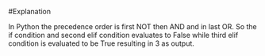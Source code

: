 #Explanation

In Python the precedence order is first NOT then AND and in last OR. So the if condition and second elif condition evaluates to False while third elif condition is evaluated to be True resulting in 3 as output.